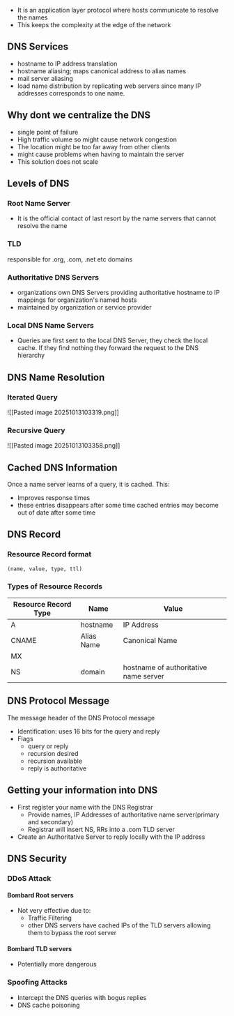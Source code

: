 - It is an application layer protocol where hosts communicate to resolve the names 
- This keeps the complexity at the edge of the network 

## DNS Services
- hostname to IP address translation
- hostname aliasing; maps canonical address to alias names
- mail server aliasing 
- load name distribution by replicating web servers since many IP addresses corresponds to one name.

## Why dont we centralize the DNS
- single point of failure 
- High traffic volume so might cause network congestion
- The location might be too far away from other clients
- might cause problems when having to maintain the server
- This solution does not scale


## Levels of DNS
### Root Name Server
- It is the official contact of last resort by the name servers that cannot resolve the name
### TLD
responsible for .org, .com, .net etc domains

### Authoritative DNS Servers
- organizations own DNS Servers providing authoritative hostname to IP mappings for organization's named hosts
- maintained by organization or service provider
### Local DNS Name Servers
- Queries are first sent to the local DNS Server, they check the local cache. If they find nothing they forward the request to the DNS hierarchy 


## DNS Name Resolution
### Iterated Query
![[Pasted image 20251013103319.png]]

### Recursive Query
![[Pasted image 20251013103358.png]]

## Cached DNS Information
Once a name server learns of a query, it is cached. This:
- Improves response times
- these entries disappears after some time 
cached entries may become out of date after some time 

## DNS Record 
### Resource Record format
```
(name, value, type, ttl)
```
### Types of Resource Records

| Resource Record Type | Name       | Value                                 |
| -------------------- | ---------- | ------------------------------------- |
| A                    | hostname   | IP Address                            |
| CNAME                | Alias Name | Canonical Name                        |
| MX                   |            |                                       |
| NS                   | domain     | hostname of authoritative name server |


## DNS Protocol Message
The message header of the DNS Protocol message 
- Identification: uses 16 bits for the query and reply
- Flags
	- query or reply
	- recursion desired
	- recursion available
	- reply is authoritative

## Getting your information into DNS
- First register your name with the DNS Registrar
	- Provide names, IP Addresses of authoritative name server(primary and secondary)
	- Registrar will insert NS, RRs into a .com TLD server
- Create an Authoritative Server to reply locally with the IP address 

## DNS Security
### DDoS Attack
#### Bombard Root servers
- Not very effective due to:
	- Traffic Filtering
	- other DNS servers have cached IPs of the TLD servers allowing them to bypass the root server
#### Bombard TLD servers
- Potentially more dangerous

### Spoofing Attacks
- Intercept the DNS queries with  bogus replies
- DNS cache poisoning